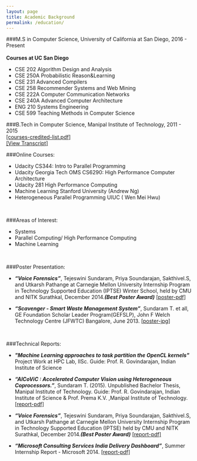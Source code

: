 ```yaml
---
layout: page
title: Academic Background
permalink: /education/
---
```


###M.S in Computer Science, University of California at San Diego, 2016 - Present  </br></br>
**Courses at UC San Diego** <br/>


- CSE 202  	Algorithm Design and Analysis
- CSE 250A 	Probabilistic Reason&Learning
- CSE 231   Advanced Compilers
- CSE 258   Recommender Systems and Web Mining 
- CSE 222A  Computer Communication Networks
- CSE 240A  Advanced Computer Architecture
- ENG 210   Systems Engineering
- CSE 599   Teaching Methods in Computer Science 



###B.Tech in Computer Science, Manipal Institute of Technology, 2011 - 2015 <br/>
<a href ="{{ site.baseurl }}/assets/courses-manipal.pdf"> [courses-credited-list.pdf] <br/>
<a href ="{{ site.baseurl }}/assets/transcript.pdf"> [View Transcript] </a> <br/>


###Online Courses: 

- Udacity CS344: Intro to Parallel Programming
- Udacity Georgia Tech OMS CS6290: High Performance Computer Architecture
- Udacity 281 High Performance Computing
- Machine Learning Stanford University (Andrew Ng)
- Heterogeneous Parallel Programming UIUC ( Wen Mei Hwu)
<br/> 

###Areas of Interest:  <br/>


- Systems
- Parallel Computing/ High Performance Computing
- Machine Learning 

<br/>

###Poster Presentation: <br/>

- ***“Voice Forensics”***, Tejeswini Sundaram, Priya Soundarajan, Sakthivel.S, and
Utkarsh Pathange at Carnegie Mellon University Internship Program in Technology Supported Education
(IPTSE) Winter School, held by CMU and NITK Surathkal, December 2014.***(Best Poster Award)*** 
<a href ="{{ site.baseurl }}/assets/FinalPoster-VoiceForensics.pdf"> [poster-pdf] </a>

- ***“Scavenger - Smart Waste Management System”***, Sundaram T. et all, GE Foundation Scholar Leader Program(GEFSLP), 
John F Welch Technology Centre (JFWTC) Bangalore, June 2013.
<a href ="{{ site.baseurl }}/assets/scavenger.jpg"> [poster-jpg] </a>

</br>

###Technical Reports: </br>

- ***"Machine Learning approaches to task partition the OpenCL kernels"*** <br/>
Project Work at HPC Lab, IISc. Guide: Prof. R. Govindarajan, Indian Institute of Science

- ***“AlCoViC : Accelerated Computer Vision using Heterogeneous Coprocessors.”***,
Sundaram T. (2015). Unpublished Bachelor Thesis, Manipal Institute
of Technology. Guide: Prof. R. Govindarajan, Indian Institute of Science & Prof.
Prema K.V. ,Manipal Institute of Technology.<a href ="{{ site.baseurl }}/assets/alcovic-report.pdf"> [report-pdf]</a>

- ***“Voice Forensics”***, Tejeswini Sundaram, Priya Soundarajan, Sakthivel.S, and
Utkarsh Pathange at Carnegie Mellon University Internship Program in Technology Supported Education
(IPTSE) held by CMU and NITK Surathkal, December 2014.***(Best Poster Award)*** 
<a href ="{{ site.baseurl }}/assets/voicereport.pdf"> [report-pdf] </a>

- ***“Microsoft Consulting Services India Delivery Dashboard”***, Summer Internship Report - Microsoft 2014. 
<a href = "{{ site.baseurl }}/assets/mcs-internship-report.pdf"> [report-pdf] </a>


<br/>
<br/>
<br/>
<br/>











